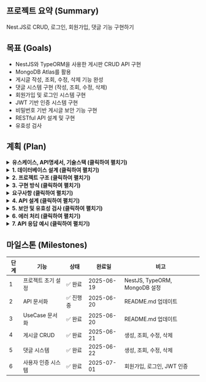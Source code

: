 ## 프로젝트 요약 (Summary)

<aside>
Nest.JS로 CRUD, 로그인, 회원가입, 댓글 기능 구현하기
</aside>

## 목표 (Goals)

- NestJS와 TypeORM을 사용한 게시판 CRUD API 구현
- MongoDB Atlas를 활용
- 게시글 작성, 조회, 수정, 삭제 기능 완성
- 댓글 시스템 구현 (작성, 조회, 수정, 삭제)
- 회원가입 및 로그인 시스템 구현
- JWT 기반 인증 시스템 구현
- 비밀번호 기반 게시글 보안 기능 구현
- RESTful API 설계 및 구현
- 유효성 검사

## 계획 (Plan)

<details>
<summary><strong>유스케이스, API명세서, 기술스택 (클릭하여 펼치기)</strong></summary>

### 유스케이스 (UseCase)
![유스케이스 다이어그램](images/UseCase.png)

### API명세서 (API Specification)
![API 명세서](images/API.png)

### 기술 스택 (Tech Stack)
- **Backend Framework**: NestJS
- **Database**: MongoDB Atlas
- **ORM**: TypeORM
- **Validation**: class-validator, class-transformer
- **Authentication**: JWT (jsonwebtoken), Passport
- **Password Hashing**: bcrypt
- **Language**: TypeScript

</details>

<details>
<summary><strong>1. 데이터베이스 설계 (클릭하여 펼치기)</strong></summary>

```
users 컬렉션:
{
  _id: ObjectId,
  nickname: String,         // 닉네임 (고유값)
  password: String,         // bcrypt로 암호화된 비밀번호
  name: String,             // 사용자 이름
  createdAt: Date,          // 가입일
  updatedAt: Date           // 수정일
}

posts 컬렉션:
{
  _id: ObjectId,
  title: String,           // 제목
  content: String,         // 내용
  password: String,        // bcrypt로 암호화된 게시글 비밀번호
  userId: String,          // 작성자 ID (JWT에서 추출)
  createdAt: Date,         // 작성시간
  updatedAt: Date          // 수정시간
}

comments 컬렉션:
{
  _id: ObjectId,
  boardId: String,         // 게시글 ID
  content: String,         // 댓글 내용
  userId: String,          // 작성자 ID (JWT에서 추출)
  createdAt: Date,         // 작성시간
  updatedAt: Date          // 수정시간
}
```
</details>

<details>
<summary><strong>2. 프로젝트 구조 (클릭하여 펼치기)</strong></summary>

```
src/
├── auth/
│   ├── decorators/
│   │   └── user.decorator.ts      # JWT에서 사용자 정보 추출
│   ├── guards/
│   │   └── jwt-auth.guard.ts     # JWT 인증 가드
│   └── strategies/
│       └── jwt.strategy.ts       # JWT 검증 전략
├── user/
│   ├── user.entity.ts
│   ├── user.repository.ts
│   ├── user.service.ts
│   ├── user.controller.ts
│   ├── user.module.ts
│   ├── dto/
│   │   ├── signup.dto.ts
│   │   ├── signin.dto.ts
│   │   └── user-response.dto.ts
│   └── validators/
│       ├── password-validator.ts
│       └── password-match-validator.ts
├── board/
│   ├── board.entity.ts
│   ├── board.repository.ts
│   ├── board.service.ts
│   ├── board.controller.ts
│   ├── board.module.ts
│   └── dto/
│       ├── create-board.dto.ts
│       ├── update-board.dto.ts
│       └── board-response.dto.ts
├── comment/
│   ├── comment.entity.ts
│   ├── comment.repository.ts
│   ├── comment.service.ts
│   ├── comment.controller.ts
│   ├── comment.module.ts
│   └── dto/
│       ├── create-comment.dto.ts
│       ├── update-comment.dto.ts
│       └── comment-response.dto.ts
├── configs/
│   ├── jwt.config.ts
│   └── typeorm.config.ts
├── app.module.ts
└── main.ts
```
</details>

<details>
<summary><strong>3. 구현 방식 (클릭하여 펼치기)</strong></summary>

**DTO (Data Transfer Object) 활용**
- `CreateBoardDto`: 게시글 생성 시 유효성 검사
- `UpdateBoardDto`: 게시글 수정 시 유효성 검사
- `BoardResponseDto`: 응답 데이터 형식 정의 (userNickname 포함)

- `CreateCommentDto`: 댓글 생성 시 유효성 검사
- `UpdateCommentDto`: 댓글 수정 시 유효성 검사
- `CommentResponseDto`: 응답 데이터 형식 정의 (userNickname 포함)

- `SignUpDto`: 회원가입 시 유효성 검사 (닉네임, 비밀번호, 비밀번호 확인)
- `SignInDto`: 로그인 시 유효성 검사 (닉네임, 비밀번호)
- `UserResponseDto`: 사용자 응답 데이터 형식 정의

**Repository 패턴**
- TypeORM Repository를 래핑한 커스텀 Repository 클래스 구현
- 데이터베이스 접근 로직을 Service와 분리
- 재사용 가능한 데이터베이스 쿼리 메서드 제공

**TypeORM 활용**
- MongoDB 연결 및 엔티티 매핑
- 관계 설정 (사용자 ↔ 게시글 ↔ 댓글)
- 자동 타임스탬프 생성
- 쿼리 빌더를 통한 효율적인 데이터 조회

**JWT 인증 시스템**
- JWT 토큰 생성 및 검증
- Passport.js를 활용한 인증 전략
- 인증 가드를 통한 보호된 라우트 구현
- 사용자 데코레이터를 통한 JWT 정보 추출

**이중 보안 시스템**
- **1단계**: JWT 토큰으로 사용자 본인 확인
- **2단계**: 게시글 비밀번호로 추가 보안
- 게시글 수정/삭제 시 두 조건 모두 만족해야 함

**비밀번호 보안**
- bcrypt를 통한 비밀번호 해시화 (솔트 포함)
- 사용자 비밀번호와 게시글 비밀번호 모두 해시화
- 비밀번호 검증 시 bcrypt.compare() 사용

**회원가입 유효성 검사**
- 닉네임: 최소 3자 이상, 알파벳 대소문자(a~z, A~Z), 숫자(0~9)
- 비밀번호: 최소 4자 이상이며, 닉네임과 같은 값이 포함된 경우 회원가입에 실패
- 비밀번호 확인: 비밀번호와 정확하게 일치
- 닉네임 중복 검사

**로그인 보안**
- DB에서 닉네임, 비밀번호 확인
- bcrypt를 통한 비밀번호 검증
- JWT 토큰 기반 인증

**게시글 보안**
- JWT 인증 + 비밀번호 기반 게시글 수정/삭제 인증
- class-validator를 통한 입력 데이터 유효성 검사
- ObjectId 형식 검증

**댓글 보안**
- JWT 토큰으로 작성자 본인 확인
- 댓글 내용 빈 값 검증
- ObjectId 형식 검증

</details>

<details>
<summary><strong>요구사항 (클릭하여 펼치기)</strong></summary>

```
1. 전체 게시글 목록 조회 API
    - 제목, 작성자명, 작성 날짜를 조회하기
    - 작성 날짜 기준으로 내림차순 정렬하기
2. 게시글 작성 API
    - 제목, 작성자명, 비밀번호, 작성 내용을 입력하기
3. 게시글 조회 API
    - 제목, 작성자명, 작성 날짜, 작성 내용을 조회하기 
    (검색 기능이 아닙니다. 간단한 게시글 조회만 구현해주세요.)
4. 게시글 수정 API
    - API를 호출할 때 입력된 비밀번호를 비교하여 동일할 때만 글이 수정되게 하기
5. 게시글 삭제 API
    - API를 호출할 때 입력된 비밀번호를 비교하여 동일할 때만 글이 삭제되게 하기
6. 댓글 목록 조회
    - 조회하는 게시글에 작성된 모든 댓글을 목록 형식으로 볼 수 있도록 하기
    - 작성 날짜 기준으로 내림차순 정렬하기
7. 댓글 작성
    - 댓글 내용을 비워둔 채 댓글 작성 API를 호출하면 "댓글 내용을 입력해주세요" 라는 메세지를 return하기
    - 댓글 내용을 입력하고 댓글 작성 API를 호출한 경우 작성한 댓글을 추가하기
8. 댓글 수정
    - 댓글 내용을 비워둔 채 댓글 수정 API를 호출하면 "댓글 내용을 입력해주세요" 라는 메세지를 return하기
    - 댓글 내용을 입력하고 댓글 수정 API를 호출한 경우 작성한 댓글을 수정하기
9. 댓글 삭제
    - 원하는 댓글을 삭제하기

1. 회원 가입 API
- 닉네임, 비밀번호, 비밀번호 확인을 **request**에서 전달받기
- 닉네임은 `최소 3자 이상, 알파벳 대소문자(a~z, A~Z), 숫자(0~9)`로 구성하기
- 비밀번호는 `최소 4자 이상이며, 닉네임과 같은 값이 포함된 경우 회원가입에 실패`로 만들기
- 비밀번호 확인은 비밀번호와 정확하게 일치하기
- 데이터베이스에 존재하는 닉네임을 입력한 채 회원가입 버튼을 누른 경우 "중복된 닉네임입니다." 라는 에러메세지를 **response**에 포함하기

2. 로그인 API
- 닉네임, 비밀번호를 **request**에서 전달받기
- 로그인 버튼을 누른 경우 닉네임과 비밀번호가 데이터베이스에 등록됐는지 확인한 뒤, 하나라도 맞지 않는 정보가 있다면 "닉네임 또는 패스워드를 확인해주세요."라는 에러 메세지를 **response**에 포함하기
- 로그인 성공 시, 로그인에 성공한 유저의 정보를 JWT를 활용하여 클라이언트에게 Cookie로 전달하기
```

</details>

<details>
<summary><strong>4. API 설계 (클릭하여 펼치기)</strong></summary>

**인증 API**
```
POST   /auth/signup         # 회원가입
POST   /auth/signin         # 로그인
```

**게시글 API**
```
GET    /board              # 전체 게시글 목록 조회
GET    /board/:id          # 특정 게시글 조회
POST   /board              # 게시글 작성 (JWT 인증 필요)
PATCH  /board/:id          # 게시글 수정 (JWT 인증 + 비밀번호 확인)
DELETE /board/:id          # 게시글 삭제 (JWT 인증 + 비밀번호 확인)
```

**댓글 API**
```
GET    /comments/board/:boardId # 게시글의 댓글 목록 조회
POST   /comments              # 댓글 작성 (JWT 인증 필요)
PATCH  /comments/:id          # 댓글 수정 (JWT 인증 필요)
DELETE /comments/:id          # 댓글 삭제 (JWT 인증 필요)
```
</details>

<details>
<summary><strong>5. 보안 및 유효성 검사 (클릭하여 펼치기)</strong></summary>

**JWT 인증 시스템**
- JWT 토큰 기반 사용자 인증
- Passport.js JWT 전략을 통한 토큰 검증
- 인증 가드를 통한 보호된 라우트 구현
- 사용자 데코레이터를 통한 JWT 정보 추출

**이중 보안 시스템**
- **1단계**: JWT 토큰으로 사용자 본인 확인
- **2단계**: 게시글 비밀번호로 추가 보안
- 게시글 수정/삭제 시 두 조건 모두 만족해야 함

**비밀번호 보안**
- bcrypt를 통한 비밀번호 해시화 (솔트 포함)
- 사용자 비밀번호와 게시글 비밀번호 모두 해시화
- 비밀번호 검증 시 bcrypt.compare() 사용

**회원가입 유효성 검사**
- 닉네임: 최소 3자 이상, 알파벳 대소문자(a~z, A~Z), 숫자(0~9)
- 비밀번호: 최소 4자 이상이며, 닉네임과 같은 값이 포함된 경우 회원가입에 실패
- 비밀번호 확인: 비밀번호와 정확하게 일치
- 닉네임 중복 검사

**로그인 보안**
- DB에서 닉네임, 비밀번호 확인
- bcrypt를 통한 비밀번호 검증
- JWT 토큰 기반 인증

**게시글 보안**
- JWT 인증 + 비밀번호 기반 게시글 수정/삭제 인증
- class-validator를 통한 입력 데이터 유효성 검사
- ObjectId 형식 검증

**댓글 보안**
- JWT 토큰으로 작성자 본인 확인
- 댓글 내용 빈 값 검증
- ObjectId 형식 검증

</details>

<details>
<summary><strong>6. 에러 처리 (클릭하여 펼치기)</strong></summary>

#### 6. 에러 처리
- 400 Bad Request: 잘못된 요청 데이터, 유효성 검사 실패, ObjectId 형식 오류
- 401 Unauthorized: JWT 인증 실패, 비밀번호 불일치, 권한 없음
- 404 Not Found: 리소스를 찾을 수 없음
- 409 Conflict: 중복된 닉네임
- 500 Internal Server Error: 서버 내부 오류

</details>

<details>
<summary><strong>7. API 응답 예시 (클릭하여 펼치기)</strong></summary>

**회원가입 성공:**
```json
{
  "message": "회원가입 성공",
  "statusCode": 200
}
```

**로그인 성공:**
```json
{
  "message": "로그인 성공",
  "statusCode": 200,
  "accessToken": "eyJhbGciOiJIUzI1NiIsInR5cCI6IkpXVCJ9...",
  "user": {
    "_id": "685e83429d0cfbee3395373d",
    "nickname": "test1",
    "name": "test1",
    "createdAt": "2025-07-01T12:04:29.821Z",
    "updatedAt": "2025-07-01T12:04:29.821Z"
  }
}
```

**게시글 생성:**
```json
{
  "_id": "685e970c90c1659d296e7c4d",
  "title": "게시글 제목",
  "content": "게시글 내용",
  "userNickname": "test1",
  "createdAt": "2025-06-27T13:05:16.595Z",
  "updatedAt": "2025-06-27T13:05:16.595Z"
}
```

**댓글 목록:**
```json
[
  {
    "_id": "685e9b7935a6f369b8533f53",
    "content": "댓글 내용",
    "userNickname": "test1",
    "boardId": "685e9786b1314d523fb57998",
    "createdAt": "2025-06-27T13:24:09.945Z",
    "updatedAt": "2025-06-27T13:24:09.945Z"
  }
]
```
</details>

## 마일스톤 (Milestones)

| 단계 | 기능 | 상태 | 완료일 | 비고 |
|------|------|------|--------|------|
| 1 | 프로젝트 초기 설정 | ✅ 완료 | 2025-06-19 | NestJS, TypeORM, MongoDB 설정 |
| 2 | API 문서화 | ✅ 진행중 | 2025-06-20 | README.md 업데이트 |
| 3 | UseCase 문서화 | ✅ 완료 | 2025-06-20 | README.md 업데이트 |
| 4 | 게시글 CRUD | ✅ 완료 | 2025-06-21 | 생성, 조회, 수정, 삭제 |
| 5 | 댓글 시스템 | ✅ 완료 | 2025-06-22 | 생성, 조회, 수정, 삭제 |
| 6 | 사용자 인증 시스템 | ✅ 완료 | 2025-07-01 | 회원가입, 로그인, JWT 인증 |
